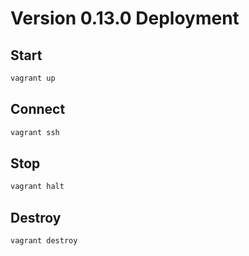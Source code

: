 # Version 0.13.0 Deployment

## Start

```bash
vagrant up
```

## Connect

```bash
vagrant ssh
```

## Stop

```bash
vagrant halt
```

## Destroy

```bash
vagrant destroy
```

